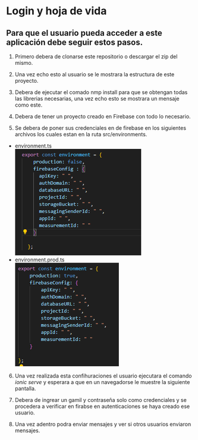 # Login y hoja de vida
## Para que el usuario pueda acceder a este aplicación debe seguir estos pasos.
1. Primero debera de clonarse este repositorio o descargar el zip del mismo. <br>

2. Una vez echo esto al usuario se le mostrara la estructura de este proyecto. <br>

3. Debera de ejecutar el comado nmp install para que se obtengan todas las librerias necesarias, una vez echo esto se mostrara un mensaje como este. <br>

4. Debera de tener un proyecto creado en Firebase con todo lo necesario.<br>

5. Se debera de poner sus credenciales en de firebase en los siguientes archivos los cuales estan en la ruta src/environments.
 - environment.ts <br>
![alt text](fotos/env.png)
 - environment.prod.ts<br>
![alt text](fotos/envprod.png)
6. Una vez realizada esta confihuraciones el usuario ejecutara el comando *ionic serve* y esperara a que en un navegadorse le muestre la siguiente pantalla. <br>

7. Debera de ingrear un gamil y contraseña solo como credenciales y se procedera a verificar en firabse en autenticaciones se haya creado ese usuario. <br>


8. Una vez adentro podra enviar mensajes y ver si otros usuarios enviaron mensajes. <br>
